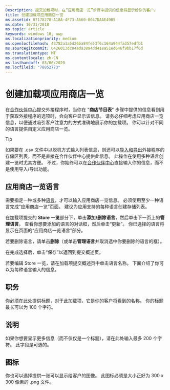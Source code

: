 ```yaml
---
Description: 提交加载项时，在“应用商店一览”步骤中提供的信息将显示给你的客户。
title: 创建加载项应用商店一览
ms.assetid: 07178278-A18A-4F73-A660-0047DAAE49B5
ms.date: 10/31/2018
ms.topic: article
keywords: windows 10, uwp
ms.localizationpriority: medium
ms.openlocfilehash: 43782a1a5d26ba84fe53f6c164a944fa357edfb1
ms.sourcegitcommit: 0426013dc04ada3894dd41ea51ed646f9bb17f6d
ms.translationtype: MT
ms.contentlocale: zh-CN
ms.lasthandoff: 03/06/2020
ms.locfileid: "78852773"
---
```

# <a name="create-add-on-store-listings"></a>创建加载项应用商店一览

在[合作伙伴中心](https://partner.microsoft.com/dashboard)提交外接程序时，当你在 "**商店节目表**" 步骤中提供的信息看到用于获取外接程序的选项时，会向客户显示该信息。 请务必仔细考虑应用商店一览信息，以便通过吸引客户注意力的方式准确地展示你的加载项。 你可以针对不同的语言提供自定义应用商店一览。

> [!TIP]
> 如果要在 .csv 文件中以脱机方式输入列表信息，则还可以[导入和导出](import-and-export-store-listings.md)外接程序的存储区列表，而不是直接在合作伙伴中心提供此信息。 此操作在使用多种语言创建一览时尤其方便。 不过，你始终可以在[合作伙伴中心](https://partner.microsoft.com/dashboard)直接输入你的信息，而不是使用导入/导出功能。


## <a name="store-listing-languages"></a>应用商店一览语言

需要指定一种或多种[语言](supported-languages.md)，才可以输入应用商店一览信息。 必须使用至少一种语言完成“应用商店一览”页面。 建议为应用支持的每种语言创建存储列表。

在加载项提交的 **Store 一览**部分下，单击**添加/删除语言**，然后单击下一页上的**管理语言**。 查看你想要添加的语言的对话框，然后单击“更新”。 你已选择的语言将显示在页面的“应用商店一览语言”部分。

若要删除语言，请单击**删除**（或单击**管理语言**并取消选中你要删除的语言的框）。 

在完成选择后，单击“保存”以返回到提交概述页。

若要编辑 Store 一览，请在加载项提交概述页中单击语言名称。 下面介绍了你可以为每种语言输入的信息。

## <a name="title"></a>职务

你必须在此处提供标题，对于此加载项，它是你的客户将看到的名称。 你的标题最长可以为 100 个字符。

## <a name="description"></a>说明

如果你想要显示更多信息（而不仅仅是一个标题），请在此处输入最多 200 个字符。 此字段是可选的。

## <a name="icon"></a>图标

你也可以选择提供一张可以显示给客户的图像。 此图标必须是大小正好为 300 x 300 像素的 .png 文件。

 

 




